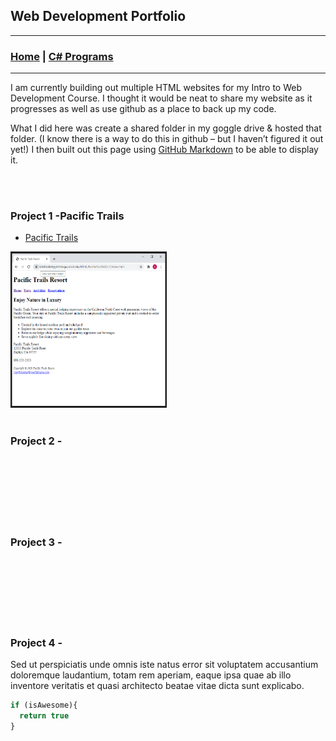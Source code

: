 ## Web Development Portfolio

---
### [Home](index.md) | [C# Programs](Cportfolio.md) 
---


 I am currently building out multiple HTML websites for my Intro to Web Development Course. I thought it would be neat to share my website as it progresses as well as use github as a place to back up my code. 

What I did here was create a shared folder in my goggle drive & hosted that folder. (I know there is a way to do this in github – but I haven’t figured it out yet!) I then built out this page using [GitHub Markdown](https://guides.github.com/features/mastering-markdown/) to be able to display it.  
 
 <br><br>




### Project 1 -Pacific Trails
- [Pacific Trails](pacific_trials.md)

<img img width="250" height="250" src="images/Thumb PT.png?raw=true"/>
<br><br>

### Project 2 -
<br><br>
<br><br>
<br><br>

### Project 3 -
<br><br>
<br><br>
<br><br>

### Project 4 - 
Sed ut perspiciatis unde omnis iste natus error sit voluptatem accusantium doloremque laudantium, totam rem aperiam, eaque ipsa quae ab illo inventore veritatis et quasi architecto beatae vitae dicta sunt explicabo. 

```javascript
if (isAwesome){
  return true
}
```
